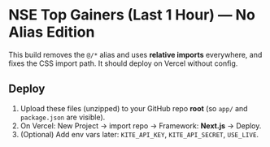 # NSE Top Gainers (Last 1 Hour) — No Alias Edition

This build removes the `@/*` alias and uses **relative imports** everywhere,
and fixes the CSS import path. It should deploy on Vercel without config.

## Deploy
1) Upload these files (unzipped) to your GitHub repo **root** (so `app/` and `package.json` are visible).
2) On Vercel: New Project → import repo → Framework: **Next.js** → Deploy.
3) (Optional) Add env vars later: `KITE_API_KEY`, `KITE_API_SECRET`, `USE_LIVE`.
